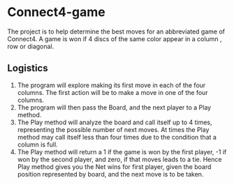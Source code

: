 # Connect4-game
The project is to help determine the best moves for an abbreviated game of Connect4. A game is won if 4 discs of the same color appear in a column , row or diagonal.

## Logistics
1. The program will explore making its first move in each of the four columns. The first action will be to make a move in one of the four columns. 
2. The program will then pass the Board, and the next player to a Play method. 
3. The Play method will analyze the board and call itself up to 4 times, representing the possible number of next moves. At times the Play method may call itself less than four times due to the condition that a column is full. 
4. The Play method will return a 1 if the game is won by the first player, -1 if won by the second player, and zero, if that moves leads to a tie.  Hence Play method gives you the Net wins for first player, given the board position represented by board, and the next move is to be taken.
